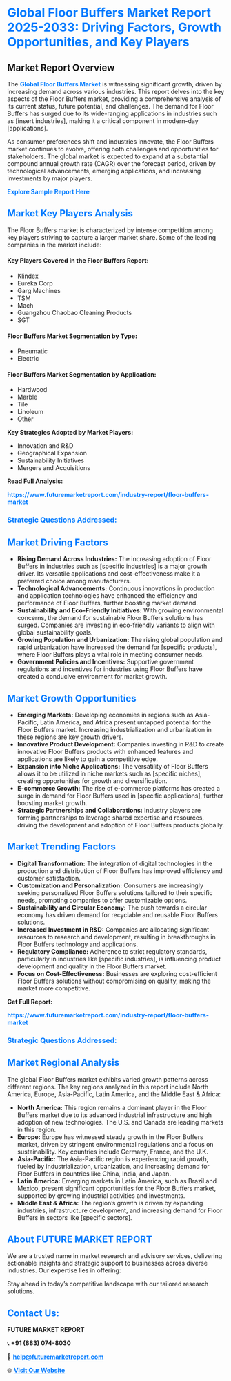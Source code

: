 <h1 style="color: #007BFF;">Global Floor Buffers Market Report 2025-2033: Driving Factors, Growth Opportunities, and Key Players</h1>

<section id="overview">
<h2>Market Report Overview</h2>
<p>The <a href="https://www.futuremarketreport.com/industry-report/floor-buffers-market" style="color: #007BFF; text-decoration: none;"><strong>Global Floor Buffers Market</strong></a> is witnessing significant growth, driven by increasing demand across various industries. This report delves into the key aspects of the Floor Buffers market, providing a comprehensive analysis of its current status, future potential, and challenges. The demand for Floor Buffers has surged due to its wide-ranging applications in industries such as [insert industries], making it a critical component in modern-day [applications].</p>
<p>As consumer preferences shift and industries innovate, the Floor Buffers market continues to evolve, offering both challenges and opportunities for stakeholders. The global market is expected to expand at a substantial compound annual growth rate (CAGR) over the forecast period, driven by technological advancements, emerging applications, and increasing investments by major players.</p>
</section>

<section id="overview">
<p><a href="https://www.futuremarketreport.com/request-sample/reportId=101699" style="color: #007BFF; text-decoration: none;"><strong>Explore Sample Report Here</strong></a></p>
</section>

<section id="key-players">
<h2 style="color: #007BFF;">Market Key Players Analysis</h2>
<p>The Floor Buffers market is characterized by intense competition among key players striving to capture a larger market share. Some of the leading companies in the market include:</p>
<h4>Key Players Covered in the Floor Buffers Report:</h4>
<ul><li>Klindex</li><li>Eureka Corp</li><li>Garg Machines</li><li>TSM</li><li>Mach</li><li>Guangzhou Chaobao Cleaning Products</li><li>SGT</li></ul>
<h4>Floor Buffers Market Segmentation by Type:</h4>
<ul><li>Pneumatic</li><li>Electric</li></ul>

<h4>Floor Buffers Market Segmentation by Application:</h4>
<ul><li>Hardwood</li><li>Marble</li><li>Tile</li><li>Linoleum</li><li>Other</li></ul>
<p><strong>Key Strategies Adopted by Market Players:</strong></p>
<ul>
<li>Innovation and R&D</li>
<li>Geographical Expansion</li>
<li>Sustainability Initiatives</li>
<li>Mergers and Acquisitions</li>
</ul>
</section>

<section>
<p><strong>Read Full Analysis: </strong></p><a href="https://www.futuremarketreport.com/industry-report/floor-buffers-market" style="color: #007BFF; text-decoration: none;"><strong>https://www.futuremarketreport.com/industry-report/floor-buffers-market</strong></a>
<h3 style="color: #007BFF;">Strategic Questions Addressed:</h3>
</section>

<section id="driving-factors">
<h2 style="color: #007BFF;">Market Driving Factors</h2>
<ul>
<li><strong>Rising Demand Across Industries:</strong> The increasing adoption of Floor Buffers in industries such as [specific industries] is a major growth driver. Its versatile applications and cost-effectiveness make it a preferred choice among manufacturers.</li>
<li><strong>Technological Advancements:</strong> Continuous innovations in production and application technologies have enhanced the efficiency and performance of Floor Buffers, further boosting market demand.</li>
<li><strong>Sustainability and Eco-Friendly Initiatives:</strong> With growing environmental concerns, the demand for sustainable Floor Buffers solutions has surged. Companies are investing in eco-friendly variants to align with global sustainability goals.</li>
<li><strong>Growing Population and Urbanization:</strong> The rising global population and rapid urbanization have increased the demand for [specific products], where Floor Buffers plays a vital role in meeting consumer needs.</li>
<li><strong>Government Policies and Incentives:</strong> Supportive government regulations and incentives for industries using Floor Buffers have created a conducive environment for market growth.</li>
</ul>
</section>

<section id="growth-opportunities">
<h2 style="color: #007BFF;">Market Growth Opportunities</h2>
<ul>
<li><strong>Emerging Markets:</strong> Developing economies in regions such as Asia-Pacific, Latin America, and Africa present untapped potential for the Floor Buffers market. Increasing industrialization and urbanization in these regions are key growth drivers.</li>
<li><strong>Innovative Product Development:</strong> Companies investing in R&D to create innovative Floor Buffers products with enhanced features and applications are likely to gain a competitive edge.</li>
<li><strong>Expansion into Niche Applications:</strong> The versatility of Floor Buffers allows it to be utilized in niche markets such as [specific niches], creating opportunities for growth and diversification.</li>
<li><strong>E-commerce Growth:</strong> The rise of e-commerce platforms has created a surge in demand for Floor Buffers used in [specific applications], further boosting market growth.</li>
<li><strong>Strategic Partnerships and Collaborations:</strong> Industry players are forming partnerships to leverage shared expertise and resources, driving the development and adoption of Floor Buffers products globally.</li>
</ul>
</section>

<section id="trending-factors">
<h2 style="color: #007BFF;">Market Trending Factors</h2>
<ul>
<li><strong>Digital Transformation:</strong> The integration of digital technologies in the production and distribution of Floor Buffers has improved efficiency and customer satisfaction.</li>
<li><strong>Customization and Personalization:</strong> Consumers are increasingly seeking personalized Floor Buffers solutions tailored to their specific needs, prompting companies to offer customizable options.</li>
<li><strong>Sustainability and Circular Economy:</strong> The push towards a circular economy has driven demand for recyclable and reusable Floor Buffers solutions.</li>
<li><strong>Increased Investment in R&D:</strong> Companies are allocating significant resources to research and development, resulting in breakthroughs in Floor Buffers technology and applications.</li>
<li><strong>Regulatory Compliance:</strong> Adherence to strict regulatory standards, particularly in industries like [specific industries], is influencing product development and quality in the Floor Buffers market.</li>
<li><strong>Focus on Cost-Effectiveness:</strong> Businesses are exploring cost-efficient Floor Buffers solutions without compromising on quality, making the market more competitive.</li>
</ul>
</section>

<section>
<p><strong>Get Full Report: </strong></p><a href="https://www.futuremarketreport.com/industry-report/floor-buffers-market" style="color: #007BFF; text-decoration: none;"><strong>https://www.futuremarketreport.com/industry-report/floor-buffers-market</strong></a>
<h3 style="color: #007BFF;">Strategic Questions Addressed:</h3>
</section>


<section id="regional-analysis">
<h2 style="color: #007BFF;">Market Regional Analysis</h2>
<p>The global Floor Buffers market exhibits varied growth patterns across different regions. The key regions analyzed in this report include North America, Europe, Asia-Pacific, Latin America, and the Middle East & Africa:</p>
<ul>
<li><strong>North America:</strong> This region remains a dominant player in the Floor Buffers market due to its advanced industrial infrastructure and high adoption of new technologies. The U.S. and Canada are leading markets in this region.</li>
<li><strong>Europe:</strong> Europe has witnessed steady growth in the Floor Buffers market, driven by stringent environmental regulations and a focus on sustainability. Key countries include Germany, France, and the U.K.</li>
<li><strong>Asia-Pacific:</strong> The Asia-Pacific region is experiencing rapid growth, fueled by industrialization, urbanization, and increasing demand for Floor Buffers in countries like China, India, and Japan.</li>
<li><strong>Latin America:</strong> Emerging markets in Latin America, such as Brazil and Mexico, present significant opportunities for the Floor Buffers market, supported by growing industrial activities and investments.</li>
<li><strong>Middle East & Africa:</strong> The region’s growth is driven by expanding industries, infrastructure development, and increasing demand for Floor Buffers in sectors like [specific sectors].</li>
</ul>
</section>

<footer>
<h2 style="color: #007BFF;">About FUTURE MARKET REPORT</h2>
<p>We are a trusted name in market research and advisory services, delivering actionable insights and strategic support to businesses across diverse industries. Our expertise lies in offering:</p>

<p>Stay ahead in today’s competitive landscape with our tailored research solutions.</p>

<h2 style="color: #007BFF;">Contact Us:</h2>
<p><strong>FUTURE MARKET REPORT</strong></p>
<p>📞 <strong>+91 (883) 074-8030</strong></p>
<p>📧 <strong><a href="mailto:help@futuremarketreport.com" style="color: #007BFF;">help@futuremarketreport.com</a></strong></p>
<p>🌐 <strong><a href="https://www.futuremarketreport.com/" style="color: #007BFF;">Visit Our Website</a></strong></p>
</footer>